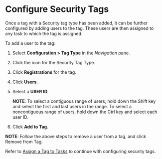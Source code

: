# Configure Security Tags

Once a tag with a Security tag type has been added, it can be further
configured by adding users to the tag. These users are then assigned to
any task to which the tag is assigned.

To add a user to the tag:

1.  Select **Configuration \> Tag Type** in the *Navigation* pane.

2.  Click the icon for the Security Tag Type.

3.  Click **Registrations** for the tag.

4.  Click **Users**.

5.  Select a **USER ID**.
    
    **NOTE**: To select a contiguous range of users, hold down the Shift
    key and select the first and last users in the range. To select a
    noncontiguous range of users, hold down the Ctrl key and select each
    user ID.

6.  Click **Add to Tag**.

**NOTE**: Follow the above steps to remove a user from a tag, and click
Remove from Tag.

Refer to [Assign a Tag to Tasks](Assign_a_Tag_to_Tasks.htm) to continue
with configuring security tags.
